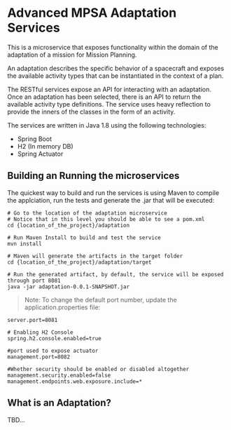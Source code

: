 # Advanced MPSA Adaptation Services

This is a microservice that exposes functionality within the domain of the adaptation of a mission for Mission Planning. 

An adaptation describes the specific behavior of a spacecraft and exposes the available activity types that can be instantiated in the context of a plan. 

The RESTful services expose an API for interacting with an adaptation. Once an adaptation has been selected, there is an API to return the available activity type definitions. The service uses heavy reflection to provide the inners of the classes in the form of an activity. 

The services are written in Java 1.8 using the following technologies: 

- Spring Boot
- H2 (In memory DB)
- Spring Actuator



## Building an Running the microservices



The quickest way to build and run the services is using Maven to compile the applciation, run the tests and generate the .jar that will be executed:

```shell
# Go to the location of the adaptation microservice
# Notice that in this level you should be able to see a pom.xml
cd {location_of_the_project}/adaptation

# Run Maven Install to build and test the service
mvn install

# Maven will generate the artifacts in the target folder 
cd {location_of_the_project}/adaptation/target

# Run the generated artifact, by default, the service will be exposed through port 8081
java -jar adaptation-0.0.1-SNAPSHOT.jar  
```



> Note: To change the default port number, update the application.properties file: 

```properties
server.port=8081

# Enabling H2 Console
spring.h2.console.enabled=true

#port used to expose actuator
management.port=8082

#Whether security should be enabled or disabled altogether
management.security.enabled=false
management.endpoints.web.exposure.include=*
```



## What is an Adaptation?

TBD...
